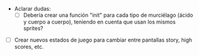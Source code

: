 - Aclarar dudas:
    - [ ] Debería crear una función "init" para cada tipo de murciélago (ácido y cuerpo a cuerpo), teniendo en cuenta que usan los mismos sprites?

- [ ] Crear nuevos estados de juego para cambiar entre pantallas story, high scores, etc.
